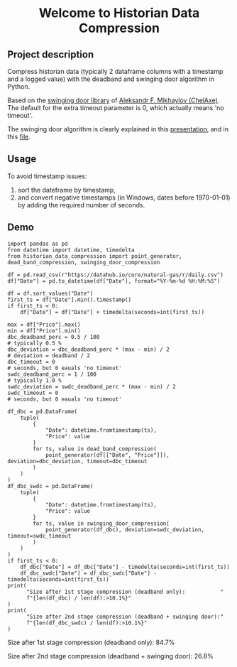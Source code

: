 <h1 align="center">Welcome to Historian Data Compression</h1>


## Project description

Compress historian data (typically 2 dataframe columns with a timestamp and a logged value) with the deadband and swinging door algorithm in Python.

Based on the [swinging door library](https://pypi.org/project/swinging-door/) of [Aleksandr F. Mikhaylov (ChelAxe)](mailto:chelaxe@gmail.com).
The default for the extra timeout parameter is 0, which actually means 'no timeout'.

The swinging door algorithm is clearly explained in this [presentation](https://slideplayer.com/slide/3884/),
and in this [file](https://spiral.imperial.ac.uk/bitstream/10044/1/14604/2/ThornhillEtAlCompressionJPC2004.pdf).



## Usage

To avoid timestamp issues:

   1.  sort the dateframe by timestamp,
   2.  and convert negative timestamps (in Windows, dates before 1970-01-01) by adding the required number of seconds.

## Demo

``` {.python}
import pandas as pd
from datetime import datetime, timedelta
from historian_data_compression import point_generator, dead_band_compression, swinging_door_compression

df = pd.read_csv(r"https://datahub.io/core/natural-gas/r/daily.csv")
df["Date"] = pd.to_datetime(df["Date"], format="%Y-%m-%d %H:%M:%S")

df = df.sort_values("Date")
first_ts = df["Date"].min().timestamp()
if first_ts < 0:
    df["Date"] = df["Date"] + timedelta(seconds=int(first_ts))

max = df["Price"].max()
min = df["Price"].min()
dbc_deadband_perc = 0.5 / 100                                                                       # typically 0.5 %
dbc_deviation = dbc_deadband_perc * (max - min) / 2                                                 # deviation = deadband / 2
dbc_timeout = 0                                                                                     # seconds, but 0 eauals 'no timeout'
swdc_deadband_perc = 1 / 100                                                                        # typically 1.0 %
swdc_deviation = swdc_deadband_perc * (max - min) / 2     
swdc_timeout = 0                                                                                    # seconds, but 0 eauals 'no timeout'

df_dbc = pd.DataFrame(
    tuple(
        {
            "Date": datetime.fromtimestamp(ts),
            "Price": value
        }
        for ts, value in dead_band_compression(
            point_generator(df[["Date", "Price"]]), deviation=dbc_deviation, timeout=dbc_timeout
        )
    )
)
df_dbc_swdc = pd.DataFrame(
    tuple(
        {
            "Date": datetime.fromtimestamp(ts),
            "Price": value
        }
        for ts, value in swinging_door_compression(
            point_generator(df_dbc), deviation=swdc_deviation, timeout=swdc_timeout
        )
    )
)
if first_ts < 0:
    df_dbc["Date"] = df_dbc["Date"] - timedelta(seconds=int(first_ts))
    df_dbc_swdc["Date"] = df_dbc_swdc["Date"] - timedelta(seconds=int(first_ts))
print(
      "Size after 1st stage compression (deadband only):           "
      f"{len(df_dbc) / len(df):>10.1%}"
)
print(
      "Size after 2nd stage compression (deadband + swinging door):"
      f"{len(df_dbc_swdc) / len(df):>10.1%}"
)
```

Size after 1st stage compression (deadband only):                84.7%

Size after 2nd stage compression (deadband + swinging door):     26.8%

